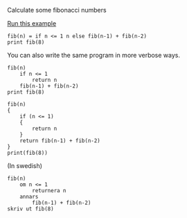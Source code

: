 Calculate some fibonacci numbers

[Run this example](https://quantleaf.com/?q=fib(n)%20if%20n%20%3C%3D%201%20n%20else%20fib(n-1)%20%2B%20fib(n-2)%20%0Aprint%20fib(8)&t=code)


```
fib(n) = if n <= 1 n else fib(n-1) + fib(n-2) 
print fib(8)
```

You can also write the same program in more verbose ways.


```
fib(n) 
	if n <= 1 
		return n 
	fib(n-1) + fib(n-2)
print fib(8)
```

```
fib(n) 
{
	if (n <= 1) 
    {
        return n
    }
	return fib(n-1) + fib(n-2)
}
print(fib(8))
```


(In swedish)
```
fib(n) 
	om n <= 1
        returnera n
    annars
	    fib(n-1) + fib(n-2)
skriv ut fib(8)
```